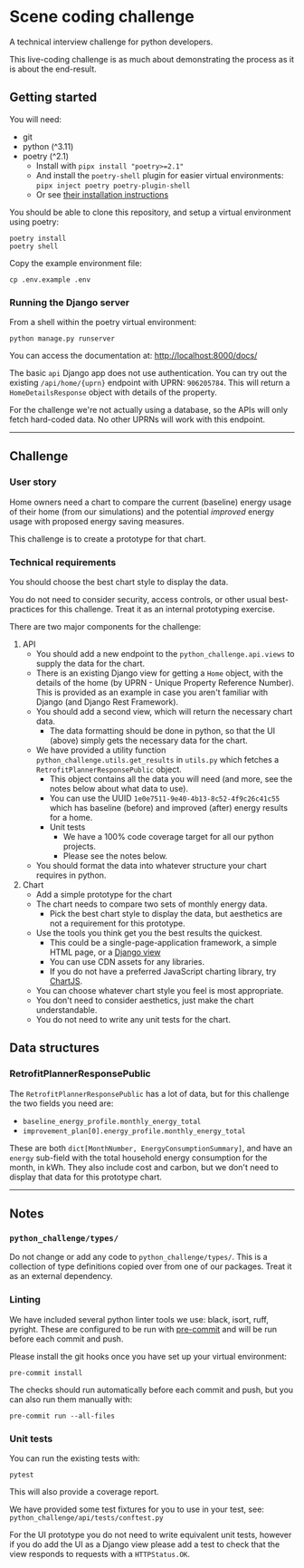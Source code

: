 # Scene coding challenge
A technical interview challenge for python developers.

This live-coding challenge is as much about demonstrating the process as it is about the
end-result.

## Getting started
You will need:
- git
- python (^3.11)
- poetry (^2.1)
  - Install with `pipx install "poetry>=2.1"`
  - And install the `poetry-shell` plugin for easier virtual environments: `pipx inject poetry poetry-plugin-shell`
  - Or see [their installation instructions](https://python-poetry.org/docs/#installation)

You should be able to clone this repository, and setup a virtual environment using
poetry:
```shell
poetry install
poetry shell
```

Copy the example environment file:
```shell
cp .env.example .env
```

### Running the Django server

From a shell within the poetry virtual environment:
```shell
python manage.py runserver
```

You can access the documentation at: [http://localhost:8000/docs/](http://localhost:8000/docs/)

The basic `api` Django app does not use authentication. You can try out the existing
`/api/home/{uprn}` endpoint with UPRN: `906205784`. This will return a
`HomeDetailsResponse` object with details of the property.

For the challenge we're not actually using a database, so the APIs will only fetch
hard-coded data. No other UPRNs will work with this endpoint.

---

## Challenge

### User story
Home owners need a chart to compare the current (baseline) energy usage of their home
(from our simulations) and the potential _improved_ energy usage with proposed energy
saving measures.

This challenge is to create a prototype for that chart.

### Technical requirements

You should choose the best chart style to display the data.

You do not need to consider security, access controls, or other usual best-practices
for this challenge. Treat it as an internal prototyping exercise.

There are two major components for the challenge:

1. API
    - You should add a new endpoint to the `python_challenge.api.views` to supply the
      data for the chart.
    - There is an existing Django view for getting a `Home` object, with the details of
      the home (by UPRN - Unique Property Reference Number). This is provided as an example
      in case you aren't familiar with Django (and Django Rest Framework).
    - You should add a second view, which will return the necessary chart data.
      - The data formatting should be done in python, so that the UI (above) simply
        gets the necessary data for the chart.
    - We have provided a utility function `python_challenge.utils.get_results` in `utils.py`
      which fetches a `RetrofitPlannerResponsePublic` object.
        - This object contains all the data you will need (and more, see the notes below
          about what data to use).
        - You can use the UUID `1e0e7511-9e40-4b13-8c52-4f9c26c41c55` which has baseline (before)
          and improved (after) energy results for a home.
      - Unit tests
        - We have a 100% code coverage target for all our python projects.
        - Please see the notes below.
    - You should format the data into whatever structure your chart requires in python.
2. Chart
    - Add a simple prototype for the chart
    - The chart needs to compare two sets of monthly energy data.
        - Pick the best chart style to display the data, but aesthetics are not a
          requirement for this prototype.
    - Use the tools you think get you the best results the quickest.
        - This could be a single-page-application framework, a simple HTML page, or a
          [Django view](https://docs.djangoproject.com/en/5.1/topics/http/views/)
        - You can use CDN assets for any libraries.
        - If you do not have a preferred JavaScript charting library, try
          [ChartJS](https://www.chartjs.org/).
    - You can choose whatever chart style you feel is most appropriate.
    - You don't need to consider aesthetics, just make the chart understandable.
    - You do not need to write any unit tests for the chart.

## Data structures
### RetrofitPlannerResponsePublic

The `RetrofitPlannerResponsePublic` has a lot of data, but for this challenge the two
fields you need are:
- `baseline_energy_profile.monthly_energy_total`
- `improvement_plan[0].energy_profile.monthly_energy_total`

These are both `dict[MonthNumber, EnergyConsumptionSummary]`, and have an `energy`
sub-field with the total household energy consumption for the month, in kWh.
They also include cost and carbon, but we don't need to display that data for this
prototype chart.

---
## Notes

### `python_challenge/types/`

Do not change or add any code to `python_challenge/types/`.
This is a collection of type definitions copied over from one of our packages.
Treat it as an external dependency.

### Linting

We have included several python linter tools we use: black, isort, ruff, pyright.
These are configured to be run with [pre-commit](https://pre-commit.com/) and will be
run before each commit and push.

Please install the git hooks once you have set up your virtual environment:
```shell
pre-commit install
```

The checks should run automatically before each commit and push, but you can also
run them manually with:
```shell
pre-commit run --all-files
```

### Unit tests

You can run the existing tests with:
```shell
pytest
```
This will  also provide a coverage report.

We have provided some test fixtures for you to use in your test, see: `python_challenge/api/tests/conftest.py`

For the UI prototype you do not need to write equivalent unit tests, however
if you do add the UI as a Django view please add a test to check that the view
responds to requests with a `HTTPStatus.OK`.
